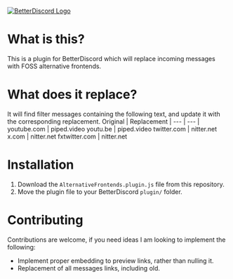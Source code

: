 [![BetterDiscord Logo](https://media.discordapp.net/attachments/341062370627682315/1053477174566465567/logo_large_ish.png)](https://betterdiscord.app/)

# What is this?
This is a plugin for BetterDiscord which will replace incoming messages with FOSS alternative frontends.

# What does it replace?
It will find filter messages containing the following text, and update it with the corresponding replacement.
Original | Replacement |
--- | --- |
youtube.com | piped.video 
youtu.be | piped.video 
twitter.com | nitter.net 
x.com | nitter.net 
fxtwitter.com | nitter.net 

# Installation
1. Download the `AlternativeFrontends.plugin.js` file from this repository.
2. Move the plugin file to your BetterDiscord `plugin/` folder.

# Contributing
Contributions are welcome, if you need ideas I am looking to implement the following:
- Implement proper embedding to preview links, rather than nulling it.
- Replacement of all messages links, including old.
